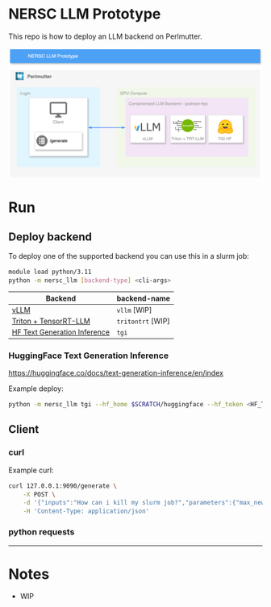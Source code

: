 # NERSC LLM Prototype

This repo is how to deploy an LLM backend on Perlmutter.

!["Picture of NERSC LLM Prototype diagram"](img/nersc_llm_v2.drawio.png)

# Run

## Deploy backend

To deploy one of the supported backend you can use this in a slurm job:
```bash
module load python/3.11
python -m nersc_llm [backend-type] <cli-args>
```

| Backend | backend-name |
|---|---|
| [vLLM](https://docs.vllm.ai/en/latest/) | `vllm` [WIP] |
| [Triton + TensorRT-LLM](https://github.com/triton-inference-server/tensorrtllm_backend) | `tritontrt` [WIP] |
| [HF Text Generation Inference](#huggingface-text-generation-inference) | `tgi` |


### HuggingFace Text Generation Inference

https://huggingface.co/docs/text-generation-inference/en/index 

Example deploy:
```bash
python -m nersc_llm tgi --hf_home $SCRATCH/huggingface --hf_token <HF_TOKEN> --model_id HuggingFaceH4/zephyr-7b-beta --port 9090
```


## Client

### curl

Example curl:
```bash
curl 127.0.0.1:9090/generate \
    -X POST \
    -d '{"inputs":"How can i kill my slurm job?","parameters":{"max_new_tokens":20}}' \
    -H 'Content-Type: application/json'
```

### python requests


--- 

# Notes 

- WIP